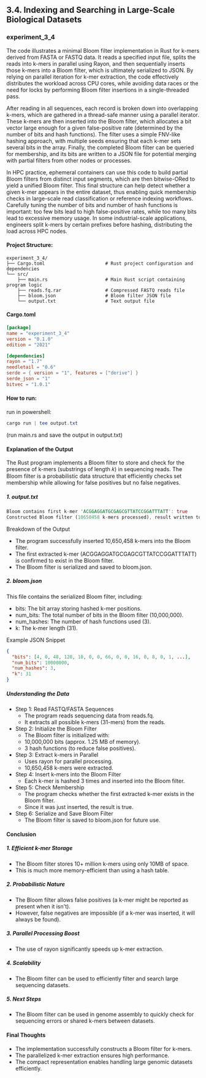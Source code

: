 ## 3.4. Indexing and Searching in Large-Scale Biological Datasets

### experiment_3_4

The code illustrates a minimal Bloom filter implementation in Rust for k-mers derived from FASTA or FASTQ data. It reads a specified input file, splits the reads into k-mers in parallel using Rayon, and then sequentially inserts those k-mers into a Bloom filter, which is ultimately serialized to JSON. By relying on parallel iteration for k-mer extraction, the code effectively distributes the workload across CPU cores, while avoiding data races or the need for locks by performing Bloom filter insertions in a single-threaded pass.

After reading in all sequences, each record is broken down into overlapping k-mers, which are gathered in a thread-safe manner using a parallel iterator. These k-mers are then inserted into the Bloom filter, which allocates a bit vector large enough for a given false-positive rate (determined by the number of bits and hash functions). The filter uses a simple FNV-like hashing approach, with multiple seeds ensuring that each k-mer sets several bits in the array. Finally, the completed Bloom filter can be queried for membership, and its bits are written to a JSON file for potential merging with partial filters from other nodes or processes.

In HPC practice, ephemeral containers can use this code to build partial Bloom filters from distinct input segments, which are then bitwise-ORed to yield a unified Bloom filter. This final structure can help detect whether a given k-mer appears in the entire dataset, thus enabling quick membership checks in large-scale read classification or reference indexing workflows. Carefully tuning the number of bits and number of hash functions is important: too few bits lead to high false-positive rates, while too many bits lead to excessive memory usage. In some industrial-scale applications, engineers split k-mers by certain prefixes before hashing, distributing the load across HPC nodes.

#### Project Structure:

```plaintext
experiment_3_4/
├── Cargo.toml                      # Rust project configuration and dependencies
└── src/
    ├── main.rs                     # Main Rust script containing program logic
    ├── reads.fq.rar                # Compressed FASTQ reads file
    ├── bloom.json                  # Bloom filter JSON file
    └── output.txt                  # Text output file
```

#### Cargo.toml

```toml
[package]
name = "experiment_3_4"
version = "0.1.0"
edition = "2021"

[dependencies]
rayon = "1.7"
needletail = "0.6"
serde = { version = "1", features = ["derive"] }
serde_json = "1"
bitvec = "1.0.1"
```

#### How to run:

run in powershell:

```powershell
cargo run | tee output.txt
```

(run main.rs and save the output in output.txt)
  

#### Explanation of the Output
The Rust program implements a Bloom filter to store and check for the presence of k-mers (substrings of length 𝑘) in sequencing reads. The Bloom filter is a probabilistic data structure that efficiently checks set membership while allowing for false positives but no false negatives.

##### 1. output.txt
```rust
Bloom contains first k-mer 'ACGGAGGATGCGAGCGTTATCCGGATTTATT': true
Constructed Bloom filter (10650458 k-mers processed), result written to bloom.json
```
Breakdown of the Output
* The program successfully inserted 10,650,458 k-mers into the Bloom filter.
* The first extracted k-mer (ACGGAGGATGCGAGCGTTATCCGGATTTATT) is confirmed to exist in the Bloom filter.
* The Bloom filter is serialized and saved to bloom.json.

##### 2. bloom.json
This file contains the serialized Bloom filter, including:

* bits: The bit array storing hashed k-mer positions.
* num_bits: The total number of bits in the Bloom filter (10,000,000).
* num_hashes: The number of hash functions used (3).
* k: The k-mer length (31).

Example JSON Snippet
```json
{
  "bits": [4, 0, 48, 128, 10, 0, 0, 66, 0, 0, 16, 0, 8, 0, 1, ...],
  "num_bits": 10000000,
  "num_hashes": 3,
  "k": 31
}
```

##### Understanding the Data
* Step 1: Read FASTQ/FASTA Sequences
  * The program reads sequencing data from reads.fq.
  * It extracts all possible k-mers (31-mers) from the reads.
* Step 2: Initialize the Bloom Filter
  * The Bloom filter is initialized with:
  * 10,000,000 bits (approx. 1.25 MB of memory).
  * 3 hash functions (to reduce false positives).
* Step 3: Extract k-mers in Parallel
  * Uses rayon for parallel processing.
  * 10,650,458 k-mers were extracted.
* Step 4: Insert k-mers into the Bloom Filter
  * Each k-mer is hashed 3 times and inserted into the Bloom filter.
* Step 5: Check Membership
  * The program checks whether the first extracted k-mer exists in the Bloom filter.
  * Since it was just inserted, the result is true.
* Step 6: Serialize and Save Bloom Filter
  * The Bloom filter is saved to bloom.json for future use.

#### Conclusion
##### 1. Efficient k-mer Storage

* The Bloom filter stores 10+ million k-mers using only 10MB of space.
* This is much more memory-efficient than using a hash table.

##### 2. Probabilistic Nature

* The Bloom filter allows false positives (a k-mer might be reported as present when it isn't).
* However, false negatives are impossible (if a k-mer was inserted, it will always be found).

##### 3. Parallel Processing Boost

* The use of rayon significantly speeds up k-mer extraction.

##### 4. Scalability

* The Bloom filter can be used to efficiently filter and search large sequencing datasets.

##### 5. Next Steps

* The Bloom filter can be used in genome assembly to quickly check for sequencing errors or shared k-mers between datasets.

#### Final Thoughts
* The implementation successfully constructs a Bloom filter for k-mers.
* The parallelized k-mer extraction ensures high performance.
* The compact representation enables handling large genomic datasets efficiently.
